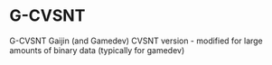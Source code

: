 G-CVSNT
=======

G-CVSNT Gaijin (and Gamedev) CVSNT version - modified for large amounts of binary data (typically for gamedev)
